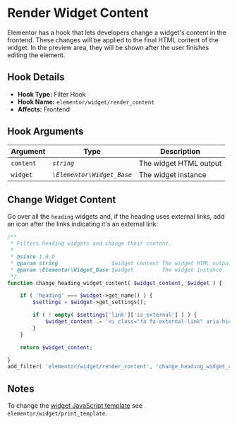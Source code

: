 # Render Widget Content

<Badge type="tip" vertical="top" text="Elementor Core" /> <Badge type="warning" vertical="top" text="Intermediate" />

Elementor has a hook that lets developers change a widget's content in the frontend. These changes will be applied to the final HTML content of the widget. In the preview area, they will be shown after the user finishes editing the element.

## Hook Details

* **Hook Type:** Filter Hook
* **Hook Name:** `elementor/widget/render_content`
* **Affects:** Frontend

## Hook Arguments

| Argument  | Type                       | Description             |
|-----------|----------------------------|-------------------------|
| `content` | _`string`_                 | The widget HTML output  |
| `widget`  | _`\Elementor\Widget_Base`_ | The widget instance     |

## Change Widget Content

Go over all the `heading` widgets and, if the heading uses external links, add an icon after the links indicating it's an external link:

```php
/**
 * Filters heading widgets and change their content.
 *
 * @since 1.0.0
 * @param string                 $widget_content The widget HTML output.
 * @param \Elementor\Widget_Base $widget         The widget instance.
 */
function change_heading_widget_content( $widget_content, $widget ) {

	if ( 'heading' === $widget->get_name() ) {
		$settings = $widget->get_settings();

		if ( ! empty( $settings['link']['is_external'] ) ) {
			$widget_content .= '<i class="fa fa-external-link" aria-hidden="true"></i>';
		}
	}

	return $widget_content;

}
add_filter( 'elementor/widget/render_content', 'change_heading_widget_content', 10, 2 );
```

## Notes

To change the [widget JavaScript template](./print-widget-template/) see `elementor/widget/print_template`.
